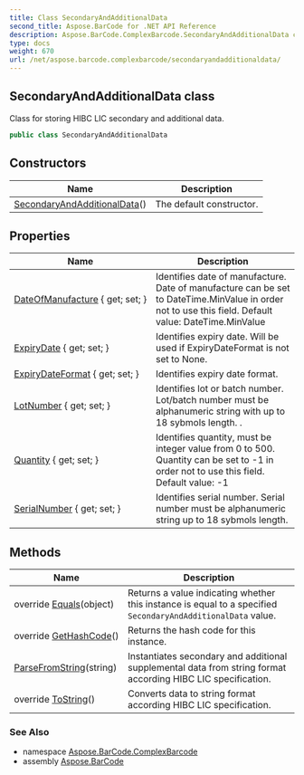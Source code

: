 ```yaml
---
title: Class SecondaryAndAdditionalData
second_title: Aspose.BarCode for .NET API Reference
description: Aspose.BarCode.ComplexBarcode.SecondaryAndAdditionalData class. Class for storing HIBC LIC secondary and additional data
type: docs
weight: 670
url: /net/aspose.barcode.complexbarcode/secondaryandadditionaldata/
---
```

## SecondaryAndAdditionalData class

Class for storing HIBC LIC secondary and additional data.

```csharp
public class SecondaryAndAdditionalData
```

## Constructors

| Name | Description |
| --- | --- |
| [SecondaryAndAdditionalData](secondaryandadditionaldata/)() | The default constructor. |

## Properties

| Name | Description |
| --- | --- |
| [DateOfManufacture](../../aspose.barcode.complexbarcode/secondaryandadditionaldata/dateofmanufacture/) { get; set; } | Identifies date of manufacture. Date of manufacture can be set to DateTime.MinValue in order not to use this field. Default value: DateTime.MinValue |
| [ExpiryDate](../../aspose.barcode.complexbarcode/secondaryandadditionaldata/expirydate/) { get; set; } | Identifies expiry date. Will be used if ExpiryDateFormat is not set to None. |
| [ExpiryDateFormat](../../aspose.barcode.complexbarcode/secondaryandadditionaldata/expirydateformat/) { get; set; } | Identifies expiry date format. |
| [LotNumber](../../aspose.barcode.complexbarcode/secondaryandadditionaldata/lotnumber/) { get; set; } | Identifies lot or batch number. Lot/batch number must be alphanumeric string with up to 18 sybmols length. . |
| [Quantity](../../aspose.barcode.complexbarcode/secondaryandadditionaldata/quantity/) { get; set; } | Identifies quantity, must be integer value from 0 to 500. Quantity can be set to -1 in order not to use this field. Default value: -1 |
| [SerialNumber](../../aspose.barcode.complexbarcode/secondaryandadditionaldata/serialnumber/) { get; set; } | Identifies serial number. Serial number must be alphanumeric string up to 18 sybmols length. |

## Methods

| Name | Description |
| --- | --- |
| override [Equals](../../aspose.barcode.complexbarcode/secondaryandadditionaldata/equals/)(object) | Returns a value indicating whether this instance is equal to a specified `SecondaryAndAdditionalData` value. |
| override [GetHashCode](../../aspose.barcode.complexbarcode/secondaryandadditionaldata/gethashcode/)() | Returns the hash code for this instance. |
| [ParseFromString](../../aspose.barcode.complexbarcode/secondaryandadditionaldata/parsefromstring/)(string) | Instantiates secondary and additional supplemental data from string format according HIBC LIC specification. |
| override [ToString](../../aspose.barcode.complexbarcode/secondaryandadditionaldata/tostring/)() | Converts data to string format according HIBC LIC specification. |

### See Also

* namespace [Aspose.BarCode.ComplexBarcode](../../aspose.barcode.complexbarcode/)
* assembly [Aspose.BarCode](../../)


